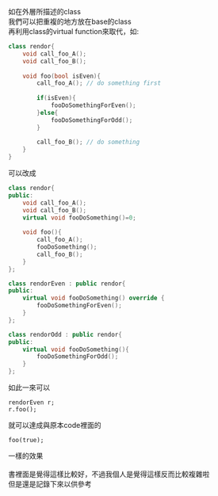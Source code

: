 如在外層所描述的class<br>
我們可以把重複的地方放在base的class<br>
再利用class的virtual function來取代，如:<br>

```C++
class rendor{
    void call_foo_A();
    void call_foo_B();
    
    void foo(bool isEven){
        call_foo_A(); // do something first
        
        if(isEven){
            fooDoSomethingForEven();      
        }else{
            fooDoSomethingForOdd();  
        }
    
        call_foo_B(); // do something
    }
}
```
可以改成<br>

```C++
class rendor{
public:
    void call_foo_A();
    void call_foo_B();
    virtual void fooDoSomething()=0;
    
    void foo(){
        call_foo_A();
        fooDoSomething();
        call_foo_B();
    }
};

class rendorEven : public rendor{
public:
    virtual void fooDoSomething() override {
        fooDoSomethingForEven();  
    }
};

class rendorOdd : public rendor{
public:
    virtual void fooDoSomething(){
        fooDoSomethingForOdd(); 
    }
};
```
如此一來可以<br>

```
rendorEven r;
r.foo();
```
就可以達成與原本code裡面的<br>

```
foo(true);
```
一樣的效果<br>
<br>
書裡面是覺得這樣比較好，不過我個人是覺得這樣反而比較複雜啦<br>
但是還是記錄下來以供參考<br>
<br>
<br>
